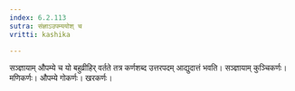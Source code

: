 ```yaml
---
index: 6.2.113
sutra: संज्ञाऽउपम्ययोश् च
vritti: kashika

---
```

सञ्ज्ञायाम् औपम्ये च यो बहुव्रीहिर् वर्तते तत्र कर्णशब्द उत्तरपदम् आद्युदात्तं भवति। सञ्ज्ञायाम् कुञ्चिकर्णः। मणिकर्णः। औपम्ये गोकर्णः। खरकर्णः।